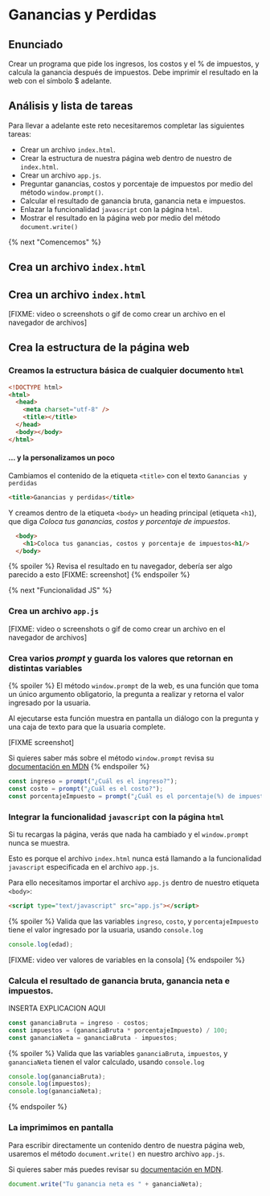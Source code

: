 # Ganancias y Perdidas

## Enunciado

Crear un programa que pide los ingresos, los costos y el % de impuestos, y calcula la ganancia después de impuestos. Debe imprimir el resultado en la web con el símbolo $ adelante.

## Análisis y lista de tareas

Para llevar a adelante este reto necesitaremos completar las siguientes tareas:

- Crear un archivo `index.html`.
- Crear la estructura de nuestra página web dentro de nuestro de `index.html`.
- Crear un archivo `app.js`.
- Preguntar ganancias, costos y porcentaje de impuestos por medio del método `window.prompt()`.
- Calcular el resultado de ganancia bruta, ganancia neta e impuestos.
- Enlazar la funcionalidad `javascript` con la página `html`.
- Mostrar el resultado en la página web por medio del método `document.write()`

{% next "Comencemos" %}

## Crea un archivo `index.html`

## Crea un archivo `index.html`

[FIXME: video o screenshots o gif de como crear un archivo en el navegador de archivos]

## Crea la estructura de la página web

### Creamos la estructura básica de cualquier documento `html`

```html
<!DOCTYPE html>
<html>
  <head>
    <meta charset="utf-8" />
    <title></title>
  </head>
  <body></body>
</html>
```

#### ... y la personalizamos un poco

Cambiamos el contenido de la etiqueta `<title>` con el texto `Ganancias y perdidas`

```html
<title>Ganancias y perdidas</title>
```

Y creamos dentro de la etiqueta `<body>` un heading principal (etiqueta `<h1`),
que diga _Coloca tus ganancias, costos y porcentaje de impuestos_.

```html
  <body>
    <h1>Coloca tus ganancias, costos y porcentaje de impuestos<h1/>
  </body>
```

{% spoiler %}
Revisa el resultado en tu navegador, debería ser algo parecido a esto
[FIXME: screenshot]
{% endspoiler %}

{% next "Funcionalidad JS" %}

### Crea un archivo `app.js`

[FIXME: video o screenshots o gif de como crear un archivo en el navegador de archivos]

### Crea varios _prompt_ y guarda los valores que retornan en distintas variables

{% spoiler %}
El método `window.prompt` de la web, es una función que toma un único argumento obligatorio,
la pregunta a realizar y retorna el valor ingresado por la usuaria.

Al ejecutarse esta función muestra en pantalla un diálogo con la pregunta y una caja de texto
para que la usuaria complete.

[FIXME screenshot]

Si quieres saber más sobre el método `window.prompt` revisa su [documentación en MDN](https://developer.mozilla.org/es/docs/Web/API/Window/prompt)
{% endspoiler %}

```js
const ingreso = prompt("¿Cuál es el ingreso?");
const costo = prompt("¿Cuál es el costo?");
const porcentajeImpuesto = prompt("¿Cuál es el porcentaje(%) de impuestos?");
```

### Integrar la funcionalidad `javascript` con la página `html`

Si tu recargas la página, verás que nada ha cambiado y el `window.prompt` nunca se muestra.

Esto es porque el archivo `index.html` nunca está llamando a la funcionalidad
`javascript` especificada en el archivo `app.js`.

Para ello necesitamos importar el archivo `app.js` dentro de nuestro etiqueta `<body>`:

```html
<script type="text/javascript" src="app.js"></script>
```

{% spoiler %}
Valida que las variables `ingreso`, `costo`, y `porcentajeImpuesto` tiene el valor ingresado por la usuaria, usando
`console.log`

```js
console.log(edad);
```

[FIXME: video ver valores de variables en la consola]
{% endspoiler %}

### Calcula el resultado de ganancia bruta, ganancia neta e impuestos.

INSERTA EXPLICACION AQUI

```js
const gananciaBruta = ingreso - costos;
const impuestos = (gananciaBruta * porcentajeImpuesto) / 100;
const gananciaNeta = gananciaBruta - impuestos;
```

{% spoiler %}
Valida que las variables `gananciaBruta`, `impuestos`, y `gananciaNeta` tienen el valor calculado, usando
`console.log`

```js
console.log(gananciaBruta);
console.log(impuestos);
console.log(gananciaNeta);
```

{% endspoiler %}

### La imprimimos en pantalla

Para escribir directamente un contenido dentro de nuestra página web, usaremos
el método `document.write()` en nuestro archivo `app.js`.

Si quieres saber más puedes revisar su
[documentación en MDN](https://developer.mozilla.org/es/docs/Web/API/Document/write).

```js
document.write("Tu ganancia neta es " + gananciaNeta);
```
